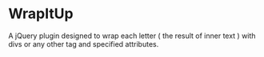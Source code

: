 WrapItUp
========

A jQuery plugin designed to wrap each letter ( the result of inner text ) with divs or any other tag and specified attributes.
